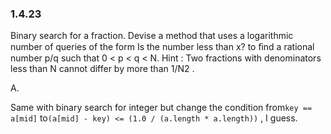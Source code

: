 ### 1.4.23

Binary search for a fraction. Devise a method that uses a logarithmic number of queries of the form Is the number less than x? to ﬁnd a rational number p/q such that 0 < p < q < N. Hint : Two fractions with denominators less than N cannot differ by more than 1/N2 .

A.

Same with binary search for integer but change the condition from`key == a[mid]` to`(a[mid] - key) <= (1.0 / (a.length * a.length))` , I guess.
